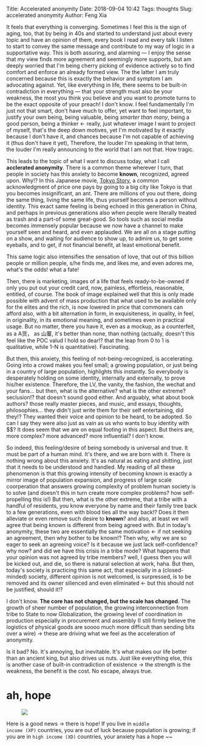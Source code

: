 Title: Accelerated anonymity
Date: 2018-09-04 10:42
Tags: thoughts
Slug: accelerated anonymity
Author: Feng Xia



It feels that everything is converging. Sometimes I feel this is the
sign of aging, too, that by being in 40s and started to understand
just about every topic and have an opinion of them, every book I read
and every talk I listen to start to convey the same message and
contribute to my way of logic in a supportative way. This is both
assuring, and alarming &mdash; I enjoy the sense that my view finds
more agreement and seemingly more supports, but am deeply worried that
I'm being cherry picking of evidence actively so to find comfort and
enforce an already formed view. The the latter I am truly concerned
because this is exactly the behavior and symptom I am advocating
against. Yet, like everything in life, there seems to be built-in
contradiction in everything &mdash; that your strength must also be
your weakness, the most you think you believe and you want to promote
turns to be the exact opposite of your preach! I don't know. I feel
fundamentally I'm just not that smart, don't have much to offer, yet
want to feel important, to justify your own being, being valuable,
being _smarter than many_, being a good person, being a thinker &larr;
really, just whatever image I want to project of myself, that's the
deep down motives, yet I'm motivated by it exactly because I don't
have it, and chances because I'm not capable of achieving it (thus
don't have it yet), Therefore, the louder I'm speaking in that term,
the louder I'm really announcing to the world that I am not that. How
tragic.

This leads to the topic of what I want to discuss today, what I call
**acclerated anonymity**. There is a common theme wherever I turn,
that people in society has this anxiety to become **known**,
recognized, agreed upon. Why!? In this Japanese movie, [Tokyo
Story][1], a common acknowledgment of price one pays by going to a
big city like Tokyo is that you becomes insignificant, an ant. There are millions
of you out there, doing the same thing, living the same life, thus
yourself becomes a person without identity. This exact same feeling is
being echoed in this generation in China, and perhaps in previous
generations also when people were literally treated as trash and a
part-of some great-good. So tools such as social media becomes
immensely popular because we now have a channel to make yourself seen
and heard, and even applauded. We are all on a stage putting on a
show, and waiting for audience to show up, to admire us, to get some
eyeballs, and to get, if not financial benefit, at least emotional
benefit.

This same logic also intensifies the sensation of love, that out of
this billion people or million people, s/he finds me, and likes me,
and even adores me, what's the odds! what a fate! 

Then, there is marketing, images of a life that feels
ready-to-be-owned if only you put out your credit card, now, painless,
effortless, reasonable, entitled, of course. The book of image
explained well that this is only made possible with advent of mass
production that what used to be available only for the elites and the
rich, is now lowered in price that commoners can afford also, with a
bit alternation in form, in exquisiteness, in quality, in feel, in
originality, in its emotional meaning, and sometimes even in practical
usage. But no matter, there you have it, even as a mockup, as a
counterfeit, as a A货， as 山寨, it's better than none, than nothing
(actually, doesn't this feel like the POC valud I hold so dear!? that
the leap from 0 to 1 is qualitative, while 1-N is
quantitative). Fascinating.

But then, this anxiety, this feeling of not-being-recognized, is
accelerating. Going into a crowd makes you feel small; a growing
population, or just being in a country of large population, highlights
this instantly. So everybody is desperately holding on some identity,
internally and externally, to prove his/her existence. Therefore, the
LV, the vanity, the fashion, the wechat and your fans... but then,
what is the alternative? what is the other extreme? seclusion!? that
doesn't sound good either. And arguably, what about book authors?
those really master pieces, and music, and essays, thoughts,
philosophies... they didn't just write them for their self
entertaining, did they!? They wanted their voice and opinion to be
heard, to be adopted. So can I say they were also just as vain as us
who wants to buy identity with $$? It does seem that we are on equal
footing in this aspect. But theirs are, more complex? more advanced?
more influential? I don't know.

So indeed, this feeling/desire of being somebody is universal and
true. It must be part of a human mind. It's there, and we are born
with it. There is nothing wrong about this anxiety. It's as natural as
eating and shitting, just that it needs to be understood and handled.
My reading of all these phenomenon is that this growing intensity of
becoming known is exactly a mirror image of population expansion, and
progress of large scale coorperation that answers growing complexity
of problem human society is to solve (and doesn't this in turn create
more complex problems? how self-propelling this is!) But then, what
is the other extreme, that a tribe with a handful of residents, you
know everyone by name and their family tree back to a few generations,
even with blood ties all the way back!?  Does it then alleviate or
even remove such desire to **known**? and also, at least we will agree
that being known is different from being agreed with. But in today's
anonymity, these two are essentially the same motivation &larr; if not
seeking an agreement, then why bother to be known!? Then why, why we
are so eager to seek an agreeing voice? Is it because we just lack
self-confidence? why now? and did we have this crisis in a tribe mode?
What happens that your opinion was not agreed by tribe members? well,
I guess then you will be kicked out, and die, so there is natural
selection at work, haha. But then, today's society is practicing this
same act, that especially in a (closed-minded) society, different opinion
is not welcomed, is surpressed, is to be removed and its owner
silienced and even eliminated &larr; but this should not be justified,
should it!? 

I don't know. **The core has not changed, but the scale has
changed**. The growth of sheer number of population, the growing
interconnection from tribe to State to now Globalization, the growing
level of coordination in production especially in procurement and
assembly (I still firmly believe the logistics of physical goods are
soooo much more difficult than sending bits over a wire) &rarr; these
are driving what we feel as the acceleration of anonymity.

Is it bad? No. It's annoying, but inevitable. It's what makes our life
better than an ancient king, but also drives us nuts. Just like
everything else, this is another case of built-in contradiction of
existence &rarr; the strength is the weakness, the benefit is the
cost. No escape, always true.

# ah, hope

  
<figure class="col s12">
  <img src="{{SITEURL}}/images/snapshot%20population.png"/>
</figure>

Here is a good news &rarr; there is hope!  If you live in <code>middle
income (XP)</code> countries, you are out of luck because population
is growing; if you are in <code>high income (XD)</code> countries,
your anxiety has a hope ~~


[1]: https://www.youtube.com/watch?v=9us-TZ6aR74
